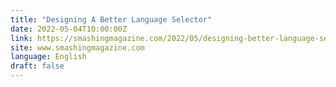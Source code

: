```yaml
---
title: "Designing A Better Language Selector"
date: 2022-05-04T10:00:00Z
link: https://smashingmagazine.com/2022/05/designing-better-language-selector/?utm_medium=RSS&utm_source=news.12bit.vn
site: www.smashingmagazine.com
language: English
draft: false
---
```

